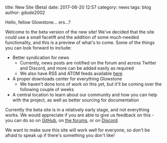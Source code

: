 title: New Site (Beta)
date: 2017-06-20 12:57
category: news
tags: blog
author: gdude2002

Hello, fellow Glowstone... ers...?

Welcome to the beta version of the new site! We've decided that the site could use a small facelift and the addition of some much-needed functionality, and this is a preview of what's to come. Some of the things you can look forward to include:

- Better syndication for news
  - Currently, news posts are notified on the forum and across Twitter and Discord, and more can be added easily as required
  - We also have RSS and ATOM feeds available [here](/feeds)
- A proper downloads center for everything Glowstone
  - We haven't done tons of work on this yet, but it'll be coming over the following couple of weeks
- A central location to learn about our community and how you can help with the project, as well as better sourcing for documentation

Currently the beta site is in a relatively early stage, and not everything works. We would appreciate if you are able to give us feedback on this - you can do so on [GitHub](https://github.com/GlowstoneMC/Site), on [the forums](https://forums.glowstone.net), or on [Discord](https://discord.gg/TFJqhsC).

We want to make sure this site will work well for everyone, so don't be afraid to speak up if there's something you don't like!
